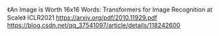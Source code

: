 《An Image is Worth 16x16 Words: Transformers for Image Recognition at Scale》 ICLR2021
https://arxiv.org/pdf/2010.11929.pdf
https://blog.csdn.net/qq_37541097/article/details/118242600

